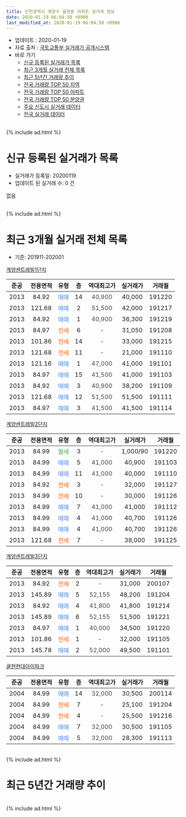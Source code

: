 ```yaml
---
title: 인천광역시 계양구 귤현동 아파트 실거래 정보
date: 2020-01-19 06:04:50 +0900
last_modified_at: 2020-01-19 06:04:50 +0900
---
```


* 업데이트 : 2020-01-19
* 자료 출처 : [국토교통부 실거래가 공개시스템](http://rt.molit.go.kr)
* 바로 가기
    * [신규 등록된 실거래가 목록](#신규-등록된-실거래가-목록)
    * [최근 3개월 실거래 전체 목록](#최근-3개월-실거래-전체-목록)
    * [최근 5년간 거래량 추이](#최근-5년간-거래량-추이)
    * [전국 거래량 TOP 50 지역](https://apt-info.github.io/apt-trade-info/최근-3개월-전국에서-가장-거래가-많이-발생한-지역)
    * [전국 거래량 TOP 50 아파트](https://apt-info.github.io/apt-trade-info/최근-3개월-전국에서-가장-거래가-많이-발생한-아파트)
    * [전국 거래량 TOP 50 분양권](https://apt-info.github.io/apt-trade-info/최근-3개월-전국에서-가장-거래가-많이-발생한-분양권)
    * [주요 신도시 실거래 데이터](https://apt-info.github.io/apt-trade-info/주요-신도시)
    * [전국 실거래 데이터](https://apt-info.github.io/apt-trade-info/전국)
<br>
{% include ad.html %}
<br>

# 신규 등록된 실거래가 목록
* 실거래가 등록일: 20200119
* 업데이트 된 실거래 수: 0 건

없음

<br>
{% include ad.html %}
<br>

# 최근 3개월 실거래 전체 목록
* 기준: 201911-202001


[계양센트레빌1단지](https://search.naver.com/search.naver?query=%EC%9D%B8%EC%B2%9C%EA%B4%91%EC%97%AD%EC%8B%9C+%EA%B3%84%EC%96%91%EA%B5%AC+%EA%B7%A4%ED%98%84%EB%8F%99+%EA%B3%84%EC%96%91%EC%84%BC%ED%8A%B8%EB%A0%88%EB%B9%8C1%EB%8B%A8%EC%A7%80)

|준공|전용면적|유형|층|역대최고가|실거래가|거래월|
|:---:|:---:|:---:|:---:|:---:|:---:|:---:|
|2013|84.92|<span style="color:#4285f3">매매</span>|14|<span style="color:#444444">40,900</span>|40,000|191220|
|2013|121.68|<span style="color:#4285f3">매매</span>|2|<span style="color:#444444">51,500</span>|42,000|191217|
|2013|84.92|<span style="color:#4285f3">매매</span>|1|<span style="color:#444444">40,900</span>|36,300|191219|
|2013|84.97|<span style="color:#ff5a00">전세</span>|6|<span style="color:#444444">-</span>|31,050|191208|
|2013|101.86|<span style="color:#ff5a00">전세</span>|14|<span style="color:#444444">-</span>|33,000|191215|
|2013|121.68|<span style="color:#ff5a00">전세</span>|11|<span style="color:#444444">-</span>|21,000|191110|
|2013|121.16|<span style="color:#4285f3">매매</span>|1|<span style="color:#444444">47,000</span>|41,000|191101|
|2013|84.97|<span style="color:#4285f3">매매</span>|15|<span style="color:#444444">41,500</span>|41,000|191103|
|2013|84.92|<span style="color:#4285f3">매매</span>|3|<span style="color:#444444">40,900</span>|38,200|191109|
|2013|121.68|<span style="color:#4285f3">매매</span>|12|<span style="color:#444444">51,500</span>|51,500|191111|
|2013|84.97|<span style="color:#4285f3">매매</span>|3|<span style="color:#444444">41,500</span>|41,500|191114|

[계양센트레빌2단지](https://search.naver.com/search.naver?query=%EC%9D%B8%EC%B2%9C%EA%B4%91%EC%97%AD%EC%8B%9C+%EA%B3%84%EC%96%91%EA%B5%AC+%EA%B7%A4%ED%98%84%EB%8F%99+%EA%B3%84%EC%96%91%EC%84%BC%ED%8A%B8%EB%A0%88%EB%B9%8C2%EB%8B%A8%EC%A7%80)

|준공|전용면적|유형|층|역대최고가|실거래가|거래월|
|:---:|:---:|:---:|:---:|:---:|:---:|:---:|
|2013|84.99|<span style="color:#34a853">월세</span>|3|<span style="color:#444444">-</span>|1,000/90|191220|
|2013|84.99|<span style="color:#4285f3">매매</span>|5|<span style="color:#444444">41,000</span>|40,900|191103|
|2013|84.99|<span style="color:#4285f3">매매</span>|11|<span style="color:#444444">41,000</span>|40,000|191110|
|2013|84.92|<span style="color:#ff5a00">전세</span>|3|<span style="color:#444444">-</span>|32,000|191127|
|2013|84.99|<span style="color:#ff5a00">전세</span>|10|<span style="color:#444444">-</span>|30,000|191126|
|2013|84.99|<span style="color:#4285f3">매매</span>|7|<span style="color:#444444">41,000</span>|41,000|191112|
|2013|84.99|<span style="color:#4285f3">매매</span>|4|<span style="color:#444444">41,000</span>|40,700|191126|
|2013|84.99|<span style="color:#4285f3">매매</span>|4|<span style="color:#444444">41,000</span>|40,700|191126|
|2013|121.68|<span style="color:#ff5a00">전세</span>|7|<span style="color:#444444">-</span>|38,000|191125|

[계양센트레빌3단지](https://search.naver.com/search.naver?query=%EC%9D%B8%EC%B2%9C%EA%B4%91%EC%97%AD%EC%8B%9C+%EA%B3%84%EC%96%91%EA%B5%AC+%EA%B7%A4%ED%98%84%EB%8F%99+%EA%B3%84%EC%96%91%EC%84%BC%ED%8A%B8%EB%A0%88%EB%B9%8C3%EB%8B%A8%EC%A7%80)

|준공|전용면적|유형|층|역대최고가|실거래가|거래월|
|:---:|:---:|:---:|:---:|:---:|:---:|:---:|
|2013|84.92|<span style="color:#ff5a00">전세</span>|2|<span style="color:#444444">-</span>|31,000|200107|
|2013|145.89|<span style="color:#4285f3">매매</span>|5|<span style="color:#444444">52,155</span>|48,200|191204|
|2013|84.92|<span style="color:#4285f3">매매</span>|4|<span style="color:#444444">41,800</span>|41,800|191214|
|2013|145.89|<span style="color:#4285f3">매매</span>|6|<span style="color:#444444">52,155</span>|51,500|191221|
|2013|84.97|<span style="color:#4285f3">매매</span>|1|<span style="color:#444444">40,000</span>|34,500|191220|
|2013|101.86|<span style="color:#ff5a00">전세</span>|1|<span style="color:#444444">-</span>|32,000|191105|
|2013|145.78|<span style="color:#4285f3">매매</span>|2|<span style="color:#444444">52,000</span>|49,500|191101|

[귤현현대아이파크](https://search.naver.com/search.naver?query=%EC%9D%B8%EC%B2%9C%EA%B4%91%EC%97%AD%EC%8B%9C+%EA%B3%84%EC%96%91%EA%B5%AC+%EA%B7%A4%ED%98%84%EB%8F%99+%EA%B7%A4%ED%98%84%ED%98%84%EB%8C%80%EC%95%84%EC%9D%B4%ED%8C%8C%ED%81%AC)

|준공|전용면적|유형|층|역대최고가|실거래가|거래월|
|:---:|:---:|:---:|:---:|:---:|:---:|:---:|
|2004|84.99|<span style="color:#4285f3">매매</span>|14|<span style="color:#444444">32,000</span>|30,500|200114|
|2004|84.99|<span style="color:#ff5a00">전세</span>|7|<span style="color:#444444">-</span>|25,100|191204|
|2004|84.99|<span style="color:#ff5a00">전세</span>|4|<span style="color:#444444">-</span>|25,500|191216|
|2004|84.99|<span style="color:#4285f3">매매</span>|7|<span style="color:#444444">32,000</span>|30,500|191105|
|2004|84.99|<span style="color:#4285f3">매매</span>|5|<span style="color:#444444">32,000</span>|28,300|191113|


<br>
{% include ad.html %}
<br>

# 최근 5년간 거래량 추이


<div style="width:100%;">
    <canvas id="deal_progress" height="200"></canvas>
</div>

<script>
new Chart(document.getElementById("deal_progress"), {
    type: 'line',
    data: {
        labels: ['201501','201502','201503','201504','201505','201506','201507','201508','201509','201510','201511','201512','201601','201602','201603','201604','201605','201606','201607','201608','201609','201610','201611','201612','201701','201702','201703','201704','201705','201706','201707','201708','201709','201710','201711','201712','201801','201802','201803','201804','201805','201806','201807','201808','201809','201810','201811','201812','201901','201902','201903','201904','201905','201906','201907','201908','201909','201910','201911','201912','202001'],
        datasets: [{
            label: '매매',
            pointRadius: 1,
            data: [8, 6, 12, 17, 17, 6, 76, 62, 66, 74, 31, 16, 17, 6, 20, 9, 43, 19, 26, 17, 20, 8, 6, 6, 3, 3, 15, 6, 11, 18, 15, 13, 11, 7, 7, 6, 6, 9, 10, 4, 4, 8, 5, 12, 9, 9, 5, 36, 23, 5, 7, 7, 6, 8, 6, 14, 13, 12, 13, 7, 1],
            borderColor: "rgba(255, 201, 14, 1)",
            backgroundColor: "rgba(255, 201, 14, 0.5)",
            fill: false,
            lineTension: 0
        },{
            label: '전월세',
            pointRadius: 1,
            data: [18, 22, 17, 11, 9, 14, 10, 11, 3, 5, 4, 10, 6, 5, 8, 7, 8, 8, 8, 5, 4, 4, 8, 13, 10, 12, 13, 14, 7, 14, 7, 10, 13, 8, 4, 8, 10, 9, 8, 6, 8, 10, 6, 6, 4, 8, 5, 6, 13, 18, 14, 11, 7, 9, 5, 10, 6, 16, 5, 5, 1],
            borderColor: "rgba(0, 141, 185, 1)",
            backgroundColor: "rgba(0, 141, 185, 0.5)",
            fill: false,
            lineTension: 0
        }
        ]
    },
    options: {
        responsive: true,
        title: {
            display: false
        },
        tooltips: {
            mode: 'index',
            intersect: false
        },
        hover: {
            mode: 'nearest',
            intersect: true
        },
        scales: {
            xAxes: [{
                display: true,
                scaleLabel: {
                    display: true,
                    labelString: '년/월'
                }
            }],
            yAxes: [{
                display: true,
                ticks: {
                    suggestedMin: 0,
                },
                scaleLabel: {
                    display: true,
                    labelString: '실거래 수'
                }
            }]
        }
    }
});

</script>


<br>
{% include ad.html %}
<br>

